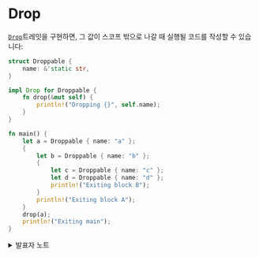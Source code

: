 # Drop

[`Drop`](https://doc.rust-lang.org/std/ops/trait.Drop.html)트레잇을 구현하면, 그 값이 스코프 밖으로 나갈 때 실행될 코드를 작성할 수 있습니다:

```rust
struct Droppable {
    name: &'static str,
}

impl Drop for Droppable {
    fn drop(&mut self) {
        println!("Dropping {}", self.name);
    }
}

fn main() {
    let a = Droppable { name: "a" };
    {
        let b = Droppable { name: "b" };
        {
            let c = Droppable { name: "c" };
            let d = Droppable { name: "d" };
            println!("Exiting block B");
        }
        println!("Exiting block A");
    }
    drop(a);
    println!("Exiting main");
}
```

<details>

<summary>발표자 노트</summary>

* `Drop::drop`은 왜 `self`를 인자로 받지 않습니까?
  * 짧은 대답: 만약 그렇게 된다면 `std::mem::drop`이 블록의 끝에서 호출되고, 다시 `Drop::drop`을 호출하게되 스택 오버플로가 발생합니다.
* `drop(a)`를 `a.drop()`로 변경해 보시기 바랍니다.

</details>
